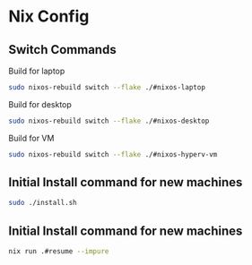 # Nix Config

## Switch Commands
Build for laptop
```bash
sudo nixos-rebuild switch --flake ./#nixos-laptop
```

Build for desktop
```bash
sudo nixos-rebuild switch --flake ./#nixos-desktop
```

Build for VM
```bash
sudo nixos-rebuild switch --flake ./#nixos-hyperv-vm
```

## Initial Install command for new machines
```bash
sudo ./install.sh
```

## Initial Install command for new machines
```bash
nix run .#resume --impure
```
